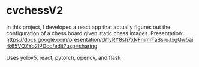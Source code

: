 # cvchessV2

In this project, I developed a react app that actually figures out the configuration of a chess board given static chess images.
Presentation: https://docs.google.com/presentation/d/1yRY8sh7xNFnjmrTaBsruJxgQw5ajrk65VQZYo2lPDoc/edit?usp=sharing

Uses yolov5, react, pytorch, opencv, and flask
